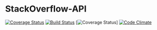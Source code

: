 # StackOverflow-API

[![Coverage Status](https://coveralls.io/repos/github/mozzy11/StackOverflow-API/badge.svg)](https://coveralls.io/github/mozzy11/StackOverflow-API)
[![Build Status](https://travis-ci.org/mozzy11/StackOverflow-API.png)](https://travis-ci.org/mozzy11/StackOverflow-API)
[![Coverage Status](https://coveralls.io/repos/github/mozzy11/StackOverflow-API/badge.svg)]
[![Code Climate](https://codeclimate.com/github/codeclimate/codeclimate/badges/gpa.svg)](https://codeclimate.com/github/mozzy11/StackOverflow-API)
